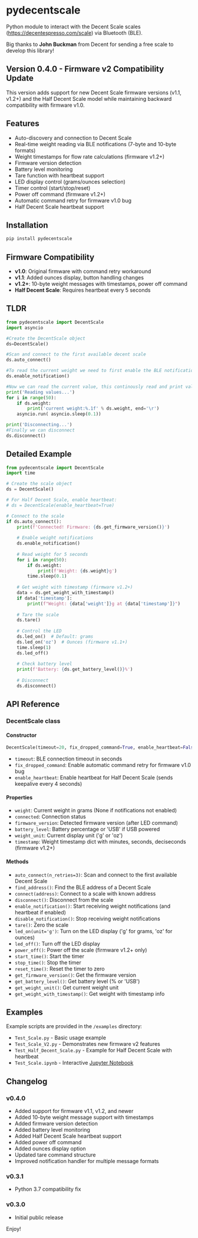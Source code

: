 # pydecentscale

Python module to interact with the Decent Scale scales (https://decentespresso.com/scale) via Bluetooth (BLE).

Big thanks to **John Buckman** from Decent for sending a free scale to develop this library!

## Version 0.4.0 - Firmware v2 Compatibility Update

This version adds support for new Decent Scale firmware versions (v1.1, v1.2+) and the Half Decent Scale model while maintaining backward compatibility with firmware v1.0.

## Features

- Auto-discovery and connection to Decent Scale
- Real-time weight reading via BLE notifications (7-byte and 10-byte formats)
- Weight timestamps for flow rate calculations (firmware v1.2+)
- Firmware version detection
- Battery level monitoring
- Tare function with heartbeat support
- LED display control (grams/ounces selection)
- Timer control (start/stop/reset)
- Power off command (firmware v1.2+)
- Automatic command retry for firmware v1.0 bug
- Half Decent Scale heartbeat support

## Installation

```bash
pip install pydecentscale
```

## Firmware Compatibility

- **v1.0**: Original firmware with command retry workaround
- **v1.1**: Added ounces display, button handling changes
- **v1.2+**: 10-byte weight messages with timestamps, power off command
- **Half Decent Scale**: Requires heartbeat every 5 seconds

## TLDR

```python
from pydecentscale import DecentScale
import asyncio

#Create the DecentScale object
ds=DecentScale()

#Scan and connect to the first available decent scale
ds.auto_connect()

#To read the current weight we need to first enable the BLE notifications
ds.enable_notification()

#Now we can read the current value, this continously read and print values for 5 seconds as fast as they arrive
print('Reading values...')
for i in range(50):
    if ds.weight:
        print('current weight:%.1f' % ds.weight, end='\r')
    asyncio.run( asyncio.sleep(0.1))

print('Disconnecting...')
#Finally we can disconnect
ds.disconnect()
```

## Detailed Example

```python
from pydecentscale import DecentScale
import time

# Create the scale object
ds = DecentScale()

# For Half Decent Scale, enable heartbeat:
# ds = DecentScale(enable_heartbeat=True)

# Connect to the scale
if ds.auto_connect():
    print(f'Connected! Firmware: {ds.get_firmware_version()}')
    
    # Enable weight notifications
    ds.enable_notification()
    
    # Read weight for 5 seconds
    for i in range(50):
        if ds.weight:
            print(f'Weight: {ds.weight}g')
        time.sleep(0.1)
    
    # Get weight with timestamp (firmware v1.2+)
    data = ds.get_weight_with_timestamp()
    if data['timestamp']:
        print(f"Weight: {data['weight']}g at {data['timestamp']}")
    
    # Tare the scale
    ds.tare()
    
    # Control the LED
    ds.led_on()  # Default: grams
    ds.led_on('oz')  # Ounces (firmware v1.1+)
    time.sleep(1)
    ds.led_off()
    
    # Check battery level
    print(f'Battery: {ds.get_battery_level()}%')
    
    # Disconnect
    ds.disconnect()
```

## API Reference

### DecentScale class

#### Constructor
```python
DecentScale(timeout=20, fix_dropped_command=True, enable_heartbeat=False)
```
- `timeout`: BLE connection timeout in seconds
- `fix_dropped_command`: Enable automatic command retry for firmware v1.0 bug
- `enable_heartbeat`: Enable heartbeat for Half Decent Scale (sends keepalive every 4 seconds)

#### Properties
- `weight`: Current weight in grams (None if notifications not enabled)
- `connected`: Connection status
- `firmware_version`: Detected firmware version (after LED command)
- `battery_level`: Battery percentage or 'USB' if USB powered
- `weight_unit`: Current display unit ('g' or 'oz')
- `timestamp`: Weight timestamp dict with minutes, seconds, deciseconds (firmware v1.2+)

#### Methods

- `auto_connect(n_retries=3)`: Scan and connect to the first available Decent Scale
- `find_address()`: Find the BLE address of a Decent Scale
- `connect(address)`: Connect to a scale with known address
- `disconnect()`: Disconnect from the scale
- `enable_notification()`: Start receiving weight notifications (and heartbeat if enabled)
- `disable_notification()`: Stop receiving weight notifications
- `tare()`: Zero the scale
- `led_on(unit='g')`: Turn on the LED display ('g' for grams, 'oz' for ounces)
- `led_off()`: Turn off the LED display
- `power_off()`: Power off the scale (firmware v1.2+ only)
- `start_time()`: Start the timer
- `stop_time()`: Stop the timer
- `reset_time()`: Reset the timer to zero
- `get_firmware_version()`: Get the firmware version
- `get_battery_level()`: Get battery level (% or 'USB')
- `get_weight_unit()`: Get current weight unit
- `get_weight_with_timestamp()`: Get weight with timestamp info

## Examples

Example scripts are provided in the `/examples` directory:
- `Test_Scale.py` - Basic usage example
- `Test_Scale_V2.py` - Demonstrates new firmware v2 features
- `Test_Half_Decent_Scale.py` - Example for Half Decent Scale with heartbeat
- `Test_Scale.ipynb` - Interactive [Jupyter Notebook](https://nbviewer.jupyter.org/github/lucapinello/pydecentscale/blob/main/examples/Test_Scale.ipynb)

## Changelog

### v0.4.0
- Added support for firmware v1.1, v1.2, and newer
- Added 10-byte weight message support with timestamps
- Added firmware version detection
- Added battery level monitoring
- Added Half Decent Scale heartbeat support
- Added power off command
- Added ounces display option
- Updated tare command structure
- Improved notification handler for multiple message formats

### v0.3.1
- Python 3.7 compatibility fix

### v0.3.0
- Initial public release

Enjoy!